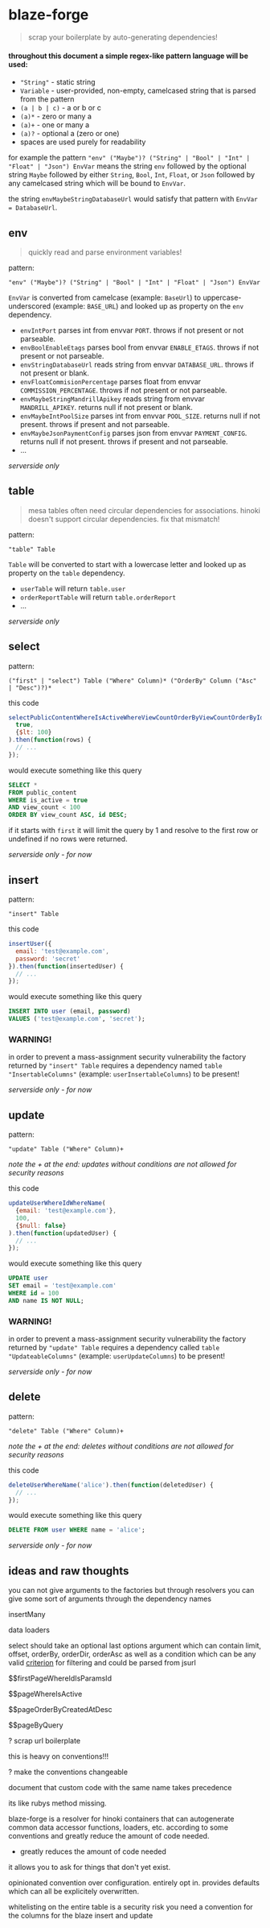 # blaze-forge

> scrap your boilerplate by auto-generating dependencies!

#### throughout this document a simple regex-like pattern language will be used:

- `"String"` - static string
- `Variable` - user-provided, non-empty, camelcased string that is parsed from the pattern
- `(a | b | c)` - a or b or c
- `(a)*` - zero or many a
- `(a)+` - one or many a
- `(a)?` - optional a (zero or one)
- spaces are used purely for readability

for example the pattern `"env" ("Maybe")? ("String" | "Bool" | "Int" | "Float" | "Json") EnvVar`
means the string `env` followed by the optional string `Maybe` followed by
either `String`, `Bool`, `Int`, `Float`, or `Json` followed by any camelcased
string which will be bound to `EnvVar`.

the string `envMaybeStringDatabaseUrl` would satisfy that pattern with `EnvVar = DatabaseUrl`.

## env

> quickly read and parse environment variables!

pattern:

```
"env" ("Maybe")? ("String" | "Bool" | "Int" | "Float" | "Json") EnvVar
```

`EnvVar` is converted from camelcase (example: `BaseUrl`) to uppercase-underscored (example: `BASE_URL`)
and looked up as property on the `env` dependency.

- `envIntPort` parses int from envvar `PORT`. throws if not present or not parseable.
- `envBoolEnableEtags` parses bool from envvar `ENABLE_ETAGS`. throws if not present or not parseable.
- `envStringDatabaseUrl` reads string from envvar `DATABASE_URL`. throws if not present or blank.
- `envFloatCommisionPercentage` parses float from envvar `COMMISSION_PERCENTAGE`. throws if not present or not parseable.
- `envMaybeStringMandrillApikey` reads string from envvar `MANDRILL_APIKEY`. returns null if not present or blank.
- `envMaybeIntPoolSize` parses int from envvar `POOL_SIZE`. returns null if not present. throws if present and not parseable.
- `envMaybeJsonPaymentConfig` parses json from envvar `PAYMENT_CONFIG`. returns null if not present. throws if present and not parseable.
- ...

*serverside only*

## table

> mesa tables often need circular dependencies for associations.
> hinoki doesn't support circular dependencies.
> fix that mismatch!

pattern:

```
"table" Table
```

`Table` will be converted to start with a lowercase letter and
looked up as property on the `table` dependency.

- `userTable` will return `table.user`
- `orderReportTable` will return `table.orderReport`
- ...

*serverside only*

## select

pattern:

```
("first" | "select") Table ("Where" Column)* ("OrderBy" Column ("Asc" | "Desc")?)*
```

this code

```javascript
selectPublicContentWhereIsActiveWhereViewCountOrderByViewCountOrderByIdDesc(
  true,
  {$lt: 100}
).then(function(rows) {
  // ...
});
```

would execute something like this query
```sql
SELECT *
FROM public_content
WHERE is_active = true
AND view_count < 100
ORDER BY view_count ASC, id DESC;
```

if it starts with `first` it will limit the query by 1 and resolve to the first row or undefined if no rows were returned.

*serverside only - for now*

## insert

pattern:

```
"insert" Table
```

this code

```javascript
insertUser({
  email: 'test@example.com',
  password: 'secret'
}).then(function(insertedUser) {
  // ...
});
```

would execute something like this query
```sql
INSERT INTO user (email, password)
VALUES ('test@example.com', 'secret');
```

### WARNING!

in order to prevent a mass-assignment security vulnerability
the factory returned by `"insert" Table` requires
a dependency named `table "InsertableColumns"`
(example: `userInsertableColumns`) to be present!

*serverside only - for now*

## update

pattern:

```
"update" Table ("Where" Column)+
```

*note the + at the end: updates without conditions are not allowed for security reasons*

this code

```javascript
updateUserWhereIdWhereName(
  {email: 'test@example.com'},
  100,
  {$null: false}
).then(function(updatedUser) {
  // ...
});
```

would execute something like this query
```sql
UPDATE user
SET email = 'test@example.com'
WHERE id = 100
AND name IS NOT NULL;
```

### WARNING!

in order to prevent a mass-assignment security vulnerability
the factory returned by `"update" Table` requires
a dependency called `table "UpdateableColumns"`
(example: `userUpdateColumns`) to be present!

*serverside only - for now*

## delete

pattern:

```
"delete" Table ("Where" Column)+
```

*note the + at the end: deletes without conditions are not allowed for security reasons*

this code

```javascript
deleteUserWhereName('alice').then(function(deletedUser) {
  // ...
});
```

would execute something like this query
```sql
DELETE FROM user WHERE name = 'alice';
```

*serverside only - for now*

## ideas and raw thoughts

you can not give arguments to the factories
but through resolvers you can give some sort of arguments
through the dependency names

insertMany

data loaders

select should take an optional last options argument
which can contain limit, offset, orderBy, orderDir, orderAsc
as well as a condition which
can be any valid [criterion](https://github.com/snd/criterion) for filtering
and could be parsed from jsurl

$$firstPageWhereIdIsParamsId

$$pageWhereIsActive

$$pageOrderByCreatedAtDesc

$$pageByQuery

? scrap url boilerplate

this is heavy on conventions!!!

? make the conventions changeable

document that custom code with the same name takes precedence

its like rubys method missing.

blaze-forge is a resolver for hinoki containers that can autogenerate
common data accessor functions, loaders, etc.
according to some conventions
and greatly reduce the amount of code needed.

- greatly reduces the amount of code needed

it allows you to ask for things that don't yet exist.

opinionated
convention over configuration.
entirely opt in.
provides defaults which can all be explicitely overwritten.

whitelisting on the entire table is a security risk
you need a convention for the columns for the blaze insert and update
